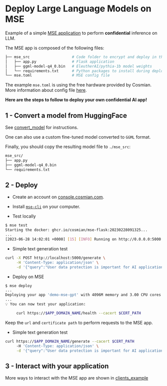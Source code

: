 # Deploy Large Language Models on MSE

Example of a simple [MSE application](https://docs.cosmian.com/microservice_encryption/overview/) to perform __confidential__ inference on LLM.

The MSE app is composed of the following files:

```bash
├── mse_src                   # Code folder to encrypt and deploy in the enclave
│   ├── app.py                # Flask application
│   ├── ggml-model-q4_0.bin   # EleutherAI/pythia-1b model weights
│   └── requirements.txt      # Python packages to install during deployment
└── mse.toml                  # MSE config file
```

The example `mse.toml` is using the free hardware provided by Cosmian.
More information about config file [here](https://docs.cosmian.com/microservice_encryption/configuration/).

__Here are the steps to follow to deploy your own confidential AI app!__

## 1 - Convert a model from HuggingFace

See [convert_model](./convert_model/) for instructions.

One can also use a custom fine-tuned model converted to `GGML` format.

Finally, you should copy the resulting model file to `./mse_src`:

```bash
mse_src/
├── app.py
├── ggml-model-q4_0.bin
└── requirements.txt
```

## 2 - Deploy

* Create an account on [console.cosmian.com](console.cosmian.com).

* Install [`mse-cli`](https://docs.cosmian.com/microservice_encryption/getting_started/) on your computer.

* Test locally

```bash
$ mse test
Starting the docker: ghcr.io/cosmian/mse-flask:20230228091325...
...
[2023-06-28 14:02:01 +0000] [15] [INFO] Running on http://0.0.0.0:5000 (CTRL + C to quit)
```

* Simple text generation test

```bash
curl -X POST http://localhost:5000/generate \
     -H 'Content-Type: application/json' \
     -d '{"query":"User data protection is important for AI applications since"}'
```

* Deploy on MSE

```bash
$ mse deploy
...
Deploying your app 'demo-mse-gpt' with 4096M memory and 3.00 CPU cores...
...
💡 You can now test your application: 

     curl https://$APP_DOMAIN_NAME/health --cacert $CERT_PATH
```

Keep the `url` and `certificate path` to perform requests to the MSE app.

* Simple text generation test

```bash
curl https://$APP_DOMAIN_NAME/generate --cacert $CERT_PATH
     -H 'Content-Type: application/json' \
     -d '{"query":"User data protection is important for AI applications since"}'
```

## 3 - Interact with your application

More ways to interact with the MSE app are shown in [clients_example](./clients_example/)
